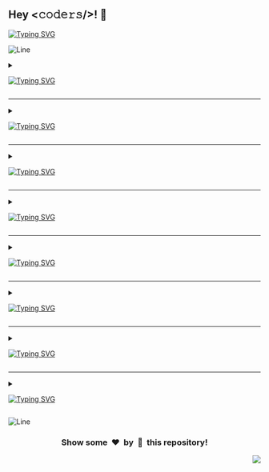 <h2>Hey <𝚌𝚘𝚍𝚎𝚛𝚜/>! 👋</h2>

[![Typing SVG](https://readme-typing-svg.herokuapp.com?font=Fira+Code&size=60&pause=1000&center=true&vCenter=true&multiline=true&width=1000&height=100&lines=AVAILABLE+PROJECTS)](https://git.io/typing-svg)

![Line](https://github.com/Avdhesh-Varshney/WebMasterLog/assets/114330097/4b78510f-a941-45f8-a9d5-80ed0705e847)

<!-- ######################################### Angular JS Projects ######################################### -->

<details>
<summary>

[![Typing SVG](https://readme-typing-svg.demolab.com?font=Comfortaa&size=60&pause=1500&color=dd0031&center=true&vCenter=true&width=2000&height=120&lines=ANGULAR+JS+PROJECTS)](https://git.io/typing-svg)
</summary>

<div align="center">

#### :zap: Row 1

| <img src="/src/app/(category)/angular/(projects)/contact-manager/screenshot.webp" width="300px" height="180px"> | <img src="/src/app/(category)/angular/(projects)/quick-notes/screenshot.webp" width="300px" height="180px"> | <img src="/src/app/(category)/angular/(projects)/recipe-sharing/screenshot.webp" width="300px" height="180px"> |
| :--: | :--: | :--: |
| [Contact Manager](./src/app/(category)/angular/(projects)/contact-manager) | [Quick Notes](./src/app/(category)/angular/(projects)/quick-notes) | [Recipe Sharing](./src/app/(category)/angular/(projects)/recipe-sharing) |

---

#### :zap: Row 2

| <img src="/src/app/(category)/angular/(projects)/task-manager/screenshot.webp" width="300px" height="180px"> | <img src="/src/app/(category)/angular/(projects)/train-website/screenshot.webp" width="300px" height="180px"> | <img src="/src/app/(category)/angular/(projects)/real-time-chat-application/app-preview.webp" width="300px" height="180px"> |
| :--: | :--: | :--: |
| [Task Manager](./src/app/(category)/angular/(projects)/task-manager) | [Train Website](./src/app/(category)/angular/(projects)/train-website) | [Real Time Chat App](./src/app/(category)/angular/(projects)/real-time-chat-application) |

</div>

</details>

---

<!-- ######################################### Frontend Projects ######################################### -->

<details>
<summary>

[![Typing SVG](https://readme-typing-svg.demolab.com?font=Comfortaa&size=60&pause=1500&color=61dafb&center=true&vCenter=true&width=2000&height=120&lines=FRONTEND+PROJECTS)](https://git.io/typing-svg)
</summary>

<div align="center">

#### :zap: Row 1

| <img src="/src/app/(category)/frontend/(projects)/amazon-clone/screenshot.webp" width="300px" height="180px"> | <img src="/src/app/(category)/frontend/(projects)/amazon-prime-clone/screenshot.webp" width="300px" height="180px"> | <img src="/src/app/(category)/frontend/(projects)/animated-tea-cup/screenshot.webp" width="300px" height="180px"> |
| :--: | :--: | :--: |
| [Amazon Clone](./src/app/(category)/frontend/(projects)/amazon-clone) | [Amazon Prime Clone](./src/app/(category)/frontend/(projects)/amazon-prime-clone) | [Animated Tea Cup](./src/app/(category)/frontend/(projects)/animated-tea-cup) |

---

#### :zap: Row 2

| <img src="/src/app/(category)/frontend/(projects)/apple-clone/screenshot.webp" width="300px" height="180px"> | <img src="/src/app/(category)/frontend/(projects)/biography-br-ambedkar/screenshot.webp" width="300px" height="180px"> | <img src="/src/app/(category)/frontend/(projects)/biography-mahatma-gandhi/screenshot.webp" width="300px" height="180px"> |
| :--: | :--: | :--: |
| [Apple Clone](./src/app/(category)/frontend/(projects)/apple-clone) | [Biography Br Ambedkar](./src/app/(category)/frontend/(projects)/biography-br-ambedkar) | [Biography Mahatma Gandhi](./src/app/(category)/frontend/(projects)/biography-mahatma-gandhi) |

---

#### :zap: Row 3

| <img src="/src/app/(category)/frontend/(projects)/blood-donation-form/screenshot.webp" width="300px" height="180px"> | <img src="/src/app/(category)/frontend/(projects)/book-website/screenshot.webp" width="300px" height="180px"> | <img src="/src/app/(category)/frontend/(projects)/facebook-login-page/screenshot.webp" width="300px" height="180px"> |
| :--: | :--: | :--: |
| [Blood Donation Form](./src/app/(category)/frontend/(projects)/blood-donation-form) | [Book Website](./src/app/(category)/frontend/(projects)/book-website) | [Facebook Login Page](./src/app/(category)/frontend/(projects)/facebook-login-page) |

---

#### :zap: Row 4

| <img src="/src/app/(category)/frontend/(projects)/feedback-form/screenshot.webp" width="300px" height="180px"> | <img src="/src/app/(category)/frontend/(projects)/flexflow/screenshot.webp" width="300px" height="180px"> | <img src="/src/app/(category)/frontend/(projects)/flipkart-clone/screenshot.webp" width="300px" height="180px"> |
| :--: | :--: | :--: |
| [Feedback Form](./src/app/(category)/frontend/(projects)/feedback-form) | [Flexflow](./src/app/(category)/frontend/(projects)/flexflow) | [Flipkart Clone](./src/app/(category)/frontend/(projects)/flipkart-clone) |

---

#### :zap: Row 5

| <img src="/src/app/(category)/frontend/(projects)/google-drive-clone/screenshot.webp" width="300px" height="180px"> | <img src="/src/app/(category)/frontend/(projects)/google-search-clone/screenshot.webp" width="300px" height="180px"> | <img src="/src/app/(category)/frontend/(projects)/hotstar-clone/screenshot.webp" width="300px" height="180px"> |
| :--: | :--: | :--: |
| [Google Drive Clone](./src/app/(category)/frontend/(projects)/google-drive-clone) | [Google Search Clone](./src/app/(category)/frontend/(projects)/google-search-clone) | [Hotstar Clone](./src/app/(category)/frontend/(projects)/hotstar-clone) |

---

#### :zap: Row 6

| <img src="/src/app/(category)/frontend/(projects)/iphone-14-pro-clone/screenshot.webp" width="300px" height="180px"> | <img src="/src/app/(category)/frontend/(projects)/linktree-clone/screenshot.webp" width="300px" height="180px"> | <img src="/src/app/(category)/frontend/(projects)/login-signup-form/screenshot.webp" width="300px" height="180px"> |
| :--: | :--: | :--: |
| [Iphone 14 Pro Clone](./src/app/(category)/frontend/(projects)/iphone-14-pro-clone) | [Linktree Clone](./src/app/(category)/frontend/(projects)/linktree-clone) | [Login Signup Form](./src/app/(category)/frontend/(projects)/login-signup-form) |

---

#### :zap: Row 7

| <img src="/src/app/(category)/frontend/(projects)/makemytrip-clone/screenshot.webp" width="300px" height="180px"> | <img src="/src/app/(category)/frontend/(projects)/microsoft-clone/screenshot.webp" width="300px" height="180px"> | <img src="/src/app/(category)/frontend/(projects)/netflix-clone/screenshot.webp" width="300px" height="180px"> |
| :--: | :--: | :--: |
| [Makemytrip Clone](./src/app/(category)/frontend/(projects)/makemytrip-clone) | [Microsoft Clone](./src/app/(category)/frontend/(projects)/microsoft-clone) | [Netflix Clone](./src/app/(category)/frontend/(projects)/netflix-clone) |

---

#### :zap: Row 8

| <img src="/src/app/(category)/frontend/(projects)/phonepe/screenshot.webp" width="300px" height="180px"> | <img src="/src/app/(category)/frontend/(projects)/pokemon-card/screenshot.webp" width="300px" height="180px"> | <img src="/src/app/(category)/frontend/(projects)/product-landing-page/screenshot.webp" width="300px" height="180px"> |
| :--: | :--: | :--: |
| [Phonepe](./src/app/(category)/frontend/(projects)/phonepe) | [Pokemon Card](./src/app/(category)/frontend/(projects)/pokemon-card) | [Product Landing Page](./src/app/(category)/frontend/(projects)/product-landing-page) |

---

#### :zap: Row 9

| <img src="/src/app/(category)/frontend/(projects)/reddit-clone/screenshot.webp" width="300px" height="180px"> | <img src="/src/app/(category)/frontend/(projects)/sidebar-menu/screenshot.webp" width="300px" height="180px"> | <img src="/src/app/(category)/frontend/(projects)/spacex-website-clone/screenshot.webp" width="300px" height="180px"> |
| :--: | :--: | :--: |
| [Reddit Clone](./src/app/(category)/frontend/(projects)/reddit-clone) | [Sidebar Menu](./src/app/(category)/frontend/(projects)/sidebar-menu) | [Spacex Website Clone](./src/app/(category)/frontend/(projects)/spacex-website-clone) |

---

#### :zap: Row 10

| <img src="/src/app/(category)/frontend/(projects)/spotify-clone/screenshot.webp" width="300px" height="180px"> | <img src="/src/app/(category)/frontend/(projects)/starbucks-landing-page/screenshot.webp" width="300px" height="180px"> | <img src="/src/app/(category)/frontend/(projects)/survey-form/screenshot.webp" width="300px" height="180px"> |
| :--: | :--: | :--: |
| [Spotify Clone](./src/app/(category)/frontend/(projects)/spotify-clone) | [Starbucks Landing Page](./src/app/(category)/frontend/(projects)/starbucks-landing-page) | [Survey Form](./src/app/(category)/frontend/(projects)/survey-form) |

</div>

</details>

---

<!-- ######################################### Javascript/ Vanilla JS Projects ######################################### -->

<details>
<summary>

[![Typing SVG](https://readme-typing-svg.demolab.com?font=Comfortaa&size=60&pause=1500&color=F7DF1E&center=true&vCenter=true&width=2000&height=120&lines=VANILLA+JS+PROJECTS)](https://git.io/typing-svg)
</summary>

<div align="center">

#### :zap: Row 1

| <img src="/src/app/(category)/javascript/(projects)/3d-solar-system/screenshot.webp" width="300px" height="180px"> | <img src="/src/app/(category)/javascript/(projects)/amazon-clone/screenshot.webp" width="300px" height="180px"> | <img src="/src/app/(category)/javascript/(projects)/anagram-checker/screenshot.webp" width="300px" height="180px"> |
| :--: | :--: | :--: |
| [3D Solar System](./src/app/(category)/javascript/(projects)/3d-solar-system) | [Amazon Clone](./src/app/(category)/javascript/(projects)/amazon-clone) | [Anagram Checker](./src/app/(category)/javascript/(projects)/anagram-checker) |

---

#### :zap: Row 2

| <img src="/src/app/(category)/javascript/(projects)/analog-clock/screenshot.webp" width="300px" height="180px"> | <img src="/src/app/(category)/javascript/(projects)/apna-college-clone/screenshot.webp" width="300px" height="180px"> | <img src="/src/app/(category)/javascript/(projects)/audio-analyzer/screenshot.webp" width="300px" height="180px"> |
| :--: | :--: | :--: |
| [Analog Clock](./src/app/(category)/javascript/(projects)/analog-clock) | [Apna College Clone](./src/app/(category)/javascript/(projects)/apna-college-clone) | [Audio Analyzer](./src/app/(category)/javascript/(projects)/audio-analyzer) |

---

#### :zap: Row 3

| <img src="/src/app/(category)/javascript/(projects)/battery-status-tracker/screenshot.webp" width="300px" height="180px"> | <img src="/src/app/(category)/javascript/(projects)/book-review-website/screenshot.webp" width="300px" height="180px"> | <img src="/src/app/(category)/javascript/(projects)/bulb-on-off/screenshot.webp" width="300px" height="180px"> |
| :--: | :--: | :--: |
| [Battery Status Tracker](./src/app/(category)/javascript/(projects)/battery-status-tracker) | [Book Review Website](./src/app/(category)/javascript/(projects)/book-review-website) | [Bulb On Off](./src/app/(category)/javascript/(projects)/bulb-on-off) |

---

#### :zap: Row 4

| <img src="/src/app/(category)/javascript/(projects)/calendar-app/screenshot.webp" width="300px" height="180px"> | <img src="/src/app/(category)/javascript/(projects)/captcha-generator/screenshot.webp" width="300px" height="180px"> | <img src="/src/app/(category)/javascript/(projects)/ceaser-cipher/screenshot.webp" width="300px" height="180px"> |
| :--: | :--: | :--: |
| [Calendar App](./src/app/(category)/javascript/(projects)/calendar-app) | [Captcha Generator](./src/app/(category)/javascript/(projects)/captcha-generator) | [Ceaser Cipher](./src/app/(category)/javascript/(projects)/ceaser-cipher) |

---

#### :zap: Row 5

| <img src="/src/app/(category)/javascript/(projects)/co-prime-number-checker/screenshot.webp" width="300px" height="180px"> | <img src="/src/app/(category)/javascript/(projects)/code-editor/screenshot.webp" width="300px" height="180px"> | <img src="/src/app/(category)/javascript/(projects)/cosmoxplore-apod/screenshot.webp" width="300px" height="180px"> |
| :--: | :--: | :--: |
| [Co Prime Number Checker](./src/app/(category)/javascript/(projects)/co-prime-number-checker) | [Code Editor](./src/app/(category)/javascript/(projects)/code-editor) | [Cosmoxplore Apod](./src/app/(category)/javascript/(projects)/cosmoxplore-apod) |

---

#### :zap: Row 6

| <img src="/src/app/(category)/javascript/(projects)/countdown-timer/screenshot.webp" width="300px" height="180px"> | <img src="/src/app/(category)/javascript/(projects)/countries-over-the-world/screenshot.webp" width="300px" height="180px"> | <img src="/src/app/(category)/javascript/(projects)/css-art-gallery/screenshot.webp" width="300px" height="180px"> |       
| :--: | :--: | :--: |
| [Countdown Timer](./src/app/(category)/javascript/(projects)/countdown-timer) | [Countries Over The World](./src/app/(category)/javascript/(projects)/countries-over-the-world) | [Css Art Gallery](./src/app/(category)/javascript/(projects)/css-art-gallery) |

---

#### :zap: Row 7

| <img src="/src/app/(category)/javascript/(projects)/custom-video-player/screenshot.webp" width="300px" height="180px"> | <img src="/src/app/(category)/javascript/(projects)/daily-journal-website/screenshot.webp" width="300px" height="180px"> | <img src="/src/app/(category)/javascript/(projects)/day-calculator/screenshot.webp" width="300px" height="180px"> |       
| :--: | :--: | :--: |
| [Custom Video Player](./src/app/(category)/javascript/(projects)/custom-video-player) | [Daily Journal Website](./src/app/(category)/javascript/(projects)/daily-journal-website) | [Day Calculator](./src/app/(category)/javascript/(projects)/day-calculator) |

---

#### :zap: Row 8

| <img src="/src/app/(category)/javascript/(projects)/days-between-two-dates/screenshot.webp" width="300px" height="180px"> | <img src="/src/app/(category)/javascript/(projects)/dictionary-app/screenshot.webp" width="300px" height="180px"> | <img src="/src/app/(category)/javascript/(projects)/dictonary-app/screenshot.webp" width="300px" height="180px"> |
| :--: | :--: | :--: |
| [Days Between Two Dates](./src/app/(category)/javascript/(projects)/days-between-two-dates) | [Dictionary App](./src/app/(category)/javascript/(projects)/dictionary-app) | [Dictonary App](./src/app/(category)/javascript/(projects)/dictonary-app) |

---

#### :zap: Row 9

| <img src="/src/app/(category)/javascript/(projects)/drag-and-drop/screenshot.webp" width="300px" height="180px"> | <img src="/src/app/(category)/javascript/(projects)/electronic-drum-kit/screenshot.webp" width="300px" height="180px"> | <img src="/src/app/(category)/javascript/(projects)/email-subscription-form-with-google-sheet/screenshot.webp" width="300px" height="180px"> |
| :--: | :--: | :--: |
| [Drag And Drop](./src/app/(category)/javascript/(projects)/drag-and-drop) | [Electronic Drum Kit](./src/app/(category)/javascript/(projects)/electronic-drum-kit) | [Email Subscription Form With Google Sheet](./src/app/(category)/javascript/(projects)/email-subscription-form-with-google-sheet) |

---

#### :zap: Row 10

| <img src="/src/app/(category)/javascript/(projects)/emoji-maker/screenshot.webp" width="300px" height="180px"> | <img src="/src/app/(category)/javascript/(projects)/expense-splitter-website/screenshot.webp" width="300px" height="180px"> | <img src="/src/app/(category)/javascript/(projects)/expense-tracker/screenshot.webp" width="300px" height="180px"> |
| :--: | :--: | :--: |
| [Emoji Maker](./src/app/(category)/javascript/(projects)/emoji-maker) | [Expense Splitter Website](./src/app/(category)/javascript/(projects)/expense-splitter-website) | [Expense Tracker](./src/app/(category)/javascript/(projects)/expense-tracker) |

---

#### :zap: Row 11

| <img src="/src/app/(category)/javascript/(projects)/fitness-website/screenshot.webp" width="300px" height="180px"> | <img src="/src/app/(category)/javascript/(projects)/food-recipe-finder/screenshot.webp" width="300px" height="180px"> | <img src="/src/app/(category)/javascript/(projects)/gallery/screenshot.webp" width="300px" height="180px"> |
| :--: | :--: | :--: |
| [Fitness Website](./src/app/(category)/javascript/(projects)/fitness-website) | [Food Recipe Finder](./src/app/(category)/javascript/(projects)/food-recipe-finder) | [Gallery](./src/app/(category)/javascript/(projects)/gallery) |

---

#### :zap: Row 12

| <img src="/src/app/(category)/javascript/(projects)/garden-planning-website/screenshot.webp" width="300px" height="180px"> | <img src="/src/app/(category)/javascript/(projects)/gasguys-homepage-clone/screenshot.webp" width="300px" height="180px"> | <img src="/src/app/(category)/javascript/(projects)/github-profile-viewer/screenshot.webp" width="300px" height="180px"> |
| :--: | :--: | :--: |
| [Garden Planning Website](./src/app/(category)/javascript/(projects)/garden-planning-website) | [Gasguys Homepage Clone](./src/app/(category)/javascript/(projects)/gasguys-homepage-clone) | [Github Profile Viewer](./src/app/(category)/javascript/(projects)/github-profile-viewer) |

---

#### :zap: Row 13

| <img src="/src/app/(category)/javascript/(projects)/gravity-drops/screenshot.webp" width="300px" height="180px"> | <img src="/src/app/(category)/javascript/(projects)/hackathon-tracker/screenshot.webp" width="300px" height="180px"> | <img src="/src/app/(category)/javascript/(projects)/hex-color-code-generator/screenshot.webp" width="300px" height="180px"> |       
| :--: | :--: | :--: |
| [Gravity Drops](./src/app/(category)/javascript/(projects)/gravity-drops) | [Hackathon Tracker](./src/app/(category)/javascript/(projects)/hackathon-tracker) | [Hex Color Code Generator](./src/app/(category)/javascript/(projects)/hex-color-code-generator) |

---

#### :zap: Row 14

| <img src="/src/app/(category)/javascript/(projects)/image-search-engine/screenshot.webp" width="300px" height="180px"> | <img src="/src/app/(category)/javascript/(projects)/interactive-drawing-website/screenshot.webp" width="300px" height="180px"> | <img src="/src/app/(category)/javascript/(projects)/interactive-periodic-table/screenshot.webp" width="300px" height="180px"> |
| :--: | :--: | :--: |
| [Image Search Engine](./src/app/(category)/javascript/(projects)/image-search-engine) | [Interactive Drawing Website](./src/app/(category)/javascript/(projects)/interactive-drawing-website) | [Interactive Periodic Table](./src/app/(category)/javascript/(projects)/interactive-periodic-table) |

---

#### :zap: Row 15

| <img src="/src/app/(category)/javascript/(projects)/interval-timer/screenshot.webp" width="300px" height="180px"> | <img src="/src/app/(category)/javascript/(projects)/isogram-checker/screenshot.webp" width="300px" height="180px"> | <img src="/src/app/(category)/javascript/(projects)/isomorphic-strings-checker/screenshot.webp" width="300px" height="180px"> |      
| :--: | :--: | :--: |
| [Interval Timer](./src/app/(category)/javascript/(projects)/interval-timer) | [Isogram Checker](./src/app/(category)/javascript/(projects)/isogram-checker) | [Isomorphic Strings Checker](./src/app/(category)/javascript/(projects)/isomorphic-strings-checker) |

---

#### :zap: Row 16

| <img src="/src/app/(category)/javascript/(projects)/joke-telling-website/screenshot.webp" width="300px" height="180px"> | <img src="/src/app/(category)/javascript/(projects)/kanban-board/screenshot.webp" width="300px" height="180px"> | <img src="/src/app/(category)/javascript/(projects)/language-learning-website/screenshot.webp" width="300px" height="180px"> |    
| :--: | :--: | :--: |
| [Joke Telling Website](./src/app/(category)/javascript/(projects)/joke-telling-website) | [Kanban Board](./src/app/(category)/javascript/(projects)/kanban-board) | [Language Learning Website](./src/app/(category)/javascript/(projects)/language-learning-website) |

---

#### :zap: Row 17

| <img src="/src/app/(category)/javascript/(projects)/language-translator/screenshot.webp" width="300px" height="180px"> | <img src="/src/app/(category)/javascript/(projects)/leap-year-checker/screenshot.webp" width="300px" height="180px"> | <img src="/src/app/(category)/javascript/(projects)/markdown-previewer/screenshot.webp" width="300px" height="180px"> |       
| :--: | :--: | :--: |
| [Language Translator](./src/app/(category)/javascript/(projects)/language-translator) | [Leap Year Checker](./src/app/(category)/javascript/(projects)/leap-year-checker) | [Markdown Previewer](./src/app/(category)/javascript/(projects)/markdown-previewer) |

---

#### :zap: Row 18

| <img src="/src/app/(category)/javascript/(projects)/martian-imagery/screenshot.webp" width="300px" height="180px"> | <img src="/src/app/(category)/javascript/(projects)/meme-creator/screenshot.webp" width="300px" height="180px"> | <img src="/src/app/(category)/javascript/(projects)/meme-generator/screenshot.webp" width="300px" height="180px"> |
| :--: | :--: | :--: |
| [Martian Imagery](./src/app/(category)/javascript/(projects)/martian-imagery) | [Meme Creator](./src/app/(category)/javascript/(projects)/meme-creator) | [Meme Generator](./src/app/(category)/javascript/(projects)/meme-generator) |

---

#### :zap: Row 19

| <img src="/src/app/(category)/javascript/(projects)/moon-phase-visibility/screenshot.webp" width="300px" height="180px"> | <img src="/src/app/(category)/javascript/(projects)/morse-code-convertor/screenshot.webp" width="300px" height="180px"> | <img src="/src/app/(category)/javascript/(projects)/movie-app/screenshot.webp" width="300px" height="180px"> |
| :--: | :--: | :--: |
| [Moon Phase Visibility](./src/app/(category)/javascript/(projects)/moon-phase-visibility) | [Morse Code Convertor](./src/app/(category)/javascript/(projects)/morse-code-convertor) | [Movie App](./src/app/(category)/javascript/(projects)/movie-app) |

---

#### :zap: Row 20

| <img src="/src/app/(category)/javascript/(projects)/movie-finder/screenshot.webp" width="300px" height="180px"> | <img src="/src/app/(category)/javascript/(projects)/n-queen-visualizer/screenshot.webp" width="300px" height="180px"> | <img src="/src/app/(category)/javascript/(projects)/number-to-words-convertor/screenshot.webp" width="300px" height="180px"> |      
| :--: | :--: | :--: |
| [Movie Finder](./src/app/(category)/javascript/(projects)/movie-finder) | [N Queen Visualizer](./src/app/(category)/javascript/(projects)/n-queen-visualizer) | [Number To Words Convertor](./src/app/(category)/javascript/(projects)/number-to-words-convertor) |

---

#### :zap: Row 21

| <img src="/src/app/(category)/javascript/(projects)/paint-app/screenshot.webp" width="300px" height="180px"> | <img src="/src/app/(category)/javascript/(projects)/palindrome-checker/screenshot.webp" width="300px" height="180px"> | <img src="/src/app/(category)/javascript/(projects)/pangram-checker/screenshot.webp" width="300px" height="180px"> |
| :--: | :--: | :--: |
| [Paint App](./src/app/(category)/javascript/(projects)/paint-app) | [Palindrome Checker](./src/app/(category)/javascript/(projects)/palindrome-checker) | [Pangram Checker](./src/app/(category)/javascript/(projects)/pangram-checker) |

---

#### :zap: Row 22

| <img src="/src/app/(category)/javascript/(projects)/password-generator/screenshot.webp" width="300px" height="180px"> | <img src="/src/app/(category)/javascript/(projects)/password-manager/screenshot.webp" width="300px" height="180px"> | <img src="/src/app/(category)/javascript/(projects)/password-strength-checker/screenshot.webp" width="300px" height="180px"> |  
| :--: | :--: | :--: |
| [Password Generator](./src/app/(category)/javascript/(projects)/password-generator) | [Password Manager](./src/app/(category)/javascript/(projects)/password-manager) | [Password Strength Checker](./src/app/(category)/javascript/(projects)/password-strength-checker) |

---

#### :zap: Row 23

| <img src="/src/app/(category)/javascript/(projects)/paytm-clone/screenshot.webp" width="300px" height="180px"> | <img src="/src/app/(category)/javascript/(projects)/perfect-number-checker/screenshot.webp" width="300px" height="180px"> | <img src="/src/app/(category)/javascript/(projects)/personal-portfolio/screenshot.webp" width="300px" height="180px"> |
| :--: | :--: | :--: |
| [Paytm Clone](./src/app/(category)/javascript/(projects)/paytm-clone) | [Perfect Number Checker](./src/app/(category)/javascript/(projects)/perfect-number-checker) | [Personal Portfolio](./src/app/(category)/javascript/(projects)/personal-portfolio) |

---

#### :zap: Row 24

| <img src="/src/app/(category)/javascript/(projects)/prime-number-checker/screenshot.webp" width="300px" height="180px"> | <img src="/src/app/(category)/javascript/(projects)/qr-code-generator/screenshot.webp" width="300px" height="180px"> | <img src="/src/app/(category)/javascript/(projects)/quote-generator/screenshot.webp" width="300px" height="180px"> |
| :--: | :--: | :--: |
| [Prime Number Checker](./src/app/(category)/javascript/(projects)/prime-number-checker) | [Qr Code Generator](./src/app/(category)/javascript/(projects)/qr-code-generator) | [Quote Generator](./src/app/(category)/javascript/(projects)/quote-generator) |

---

#### :zap: Row 25

| <img src="/src/app/(category)/javascript/(projects)/random-advice-generator/screenshot.webp" width="300px" height="180px"> | <img src="/src/app/(category)/javascript/(projects)/random-name-generator/screenshot.webp" width="300px" height="180px"> | <img src="/src/app/(category)/javascript/(projects)/random-picker/screenshot.webp" width="300px" height="180px"> |    
| :--: | :--: | :--: |
| [Random Advice Generator](./src/app/(category)/javascript/(projects)/random-advice-generator) | [Random Name Generator](./src/app/(category)/javascript/(projects)/random-name-generator) | [Random Picker](./src/app/(category)/javascript/(projects)/random-picker) |

---

#### :zap: Row 26

| <img src="/src/app/(category)/javascript/(projects)/recipe-finder/screenshot.webp" width="300px" height="180px"> | <img src="/src/app/(category)/javascript/(projects)/recipe-hunter/screenshot.webp" width="300px" height="180px"> | <img src="/src/app/(category)/javascript/(projects)/resume-builder/screenshot.webp" width="300px" height="180px"> |
| :--: | :--: | :--: |
| [Recipe Finder](./src/app/(category)/javascript/(projects)/recipe-finder) | [Recipe Hunter](./src/app/(category)/javascript/(projects)/recipe-hunter) | [Resume Builder](./src/app/(category)/javascript/(projects)/resume-builder) |

---

#### :zap: Row 27

| <img src="/src/app/(category)/javascript/(projects)/rgb-color-slider/screenshot.webp" width="300px" height="180px"> | <img src="/src/app/(category)/javascript/(projects)/search-from-here/screenshot.webp" width="300px" height="180px"> | <img src="/src/app/(category)/javascript/(projects)/social-media-analytics/screenshot.webp" width="300px" height="180px"> |       
| :--: | :--: | :--: |
| [Rgb Color Slider](./src/app/(category)/javascript/(projects)/rgb-color-slider) | [Search From Here](./src/app/(category)/javascript/(projects)/search-from-here) | [Social Media Analytics](./src/app/(category)/javascript/(projects)/social-media-analytics) |

---

#### :zap: Row 28

| <img src="/src/app/(category)/javascript/(projects)/sort-visualizer/screenshot.webp" width="300px" height="180px"> | <img src="/src/app/(category)/javascript/(projects)/star-rating-component/screenshot.webp" width="300px" height="180px"> | <img src="/src/app/(category)/javascript/(projects)/stop-watch/screenshot.webp" width="300px" height="180px"> |
| :--: | :--: | :--: |
| [Sort Visualizer](./src/app/(category)/javascript/(projects)/sort-visualizer) | [Star Rating Component](./src/app/(category)/javascript/(projects)/star-rating-component) | [Stop Watch](./src/app/(category)/javascript/(projects)/stop-watch) |

---

#### :zap: Row 29

| <img src="/src/app/(category)/javascript/(projects)/stopwatch/screenshot.webp" width="300px" height="180px"> | <img src="/src/app/(category)/javascript/(projects)/subsequence-checker/screenshot.webp" width="300px" height="180px"> | <img src="/src/app/(category)/javascript/(projects)/substring-checker/screenshot.webp" width="300px" height="180px"> |
| :--: | :--: | :--: |
| [Stopwatch](./src/app/(category)/javascript/(projects)/stopwatch) | [Subsequence Checker](./src/app/(category)/javascript/(projects)/subsequence-checker) | [Substring Checker](./src/app/(category)/javascript/(projects)/substring-checker) |

---

#### :zap: Row 30

| <img src="/src/app/(category)/javascript/(projects)/sudoku-game/screenshot.webp" width="300px" height="180px"> | <img src="/src/app/(category)/javascript/(projects)/sudoku-solver/screenshot.webp" width="300px" height="180px"> | <img src="/src/app/(category)/javascript/(projects)/synonym-searcher/screenshot.webp" width="300px" height="180px"> |
| :--: | :--: | :--: |
| [Sudoku Game](./src/app/(category)/javascript/(projects)/sudoku-game) | [Sudoku Solver](./src/app/(category)/javascript/(projects)/sudoku-solver) | [Synonym Searcher](./src/app/(category)/javascript/(projects)/synonym-searcher) |

---

#### :zap: Row 31

| <img src="/src/app/(category)/javascript/(projects)/task-reminder/screenshot.webp" width="300px" height="180px"> | <img src="/src/app/(category)/javascript/(projects)/tesla-website-clone/screenshot.webp" width="300px" height="180px"> | <img src="/src/app/(category)/javascript/(projects)/text-summarizer/screenshot.webp" width="300px" height="180px"> |
| :--: | :--: | :--: |
| [Task Reminder](./src/app/(category)/javascript/(projects)/task-reminder) | [Tesla Website Clone](./src/app/(category)/javascript/(projects)/tesla-website-clone) | [Text Summarizer](./src/app/(category)/javascript/(projects)/text-summarizer) |

---

#### :zap: Row 32

| <img src="/src/app/(category)/javascript/(projects)/text-to-image-generator/screenshot.webp" width="300px" height="180px"> | <img src="/src/app/(category)/javascript/(projects)/text-to-voice/screenshot.webp" width="300px" height="180px"> | <img src="/src/app/(category)/javascript/(projects)/text-translator/screenshot.webp" width="300px" height="180px"> |
| :--: | :--: | :--: |
| [Text To Image Generator](./src/app/(category)/javascript/(projects)/text-to-image-generator) | [Text To Voice](./src/app/(category)/javascript/(projects)/text-to-voice) | [Text Translator](./src/app/(category)/javascript/(projects)/text-translator) |

---

#### :zap: Row 33

| <img src="/src/app/(category)/javascript/(projects)/theme-cake-order-form/screenshot.webp" width="300px" height="180px"> | <img src="/src/app/(category)/javascript/(projects)/time-capsule-center/screenshot.webp" width="300px" height="180px"> | <img src="/src/app/(category)/javascript/(projects)/time-watcher/screenshot.webp" width="300px" height="180px"> |
| :--: | :--: | :--: |
| [Theme Cake Order Form](./src/app/(category)/javascript/(projects)/theme-cake-order-form) | [Time Capsule Center](./src/app/(category)/javascript/(projects)/time-capsule-center) | [Time Watcher](./src/app/(category)/javascript/(projects)/time-watcher) |

---

#### :zap: Row 34

| <img src="/src/app/(category)/javascript/(projects)/to-do-list/screenshot.webp" width="300px" height="180px"> | <img src="/src/app/(category)/javascript/(projects)/travel-app/screenshot.webp" width="300px" height="180px"> | <img src="/src/app/(category)/javascript/(projects)/travel-journal/screenshot.webp" width="300px" height="180px"> |
| :--: | :--: | :--: |
| [To Do List](./src/app/(category)/javascript/(projects)/to-do-list) | [Travel App](./src/app/(category)/javascript/(projects)/travel-app) | [Travel Journal](./src/app/(category)/javascript/(projects)/travel-journal) |

---

#### :zap: Row 35

| <img src="/src/app/(category)/javascript/(projects)/typing-test/screenshot.webp" width="300px" height="180px"> | <img src="/src/app/(category)/javascript/(projects)/valid-parenthesis-checker/screenshot.webp" width="300px" height="180px"> | <img src="/src/app/(category)/javascript/(projects)/virtual-piano/screenshot.webp" width="300px" height="180px"> |
| :--: | :--: | :--: |
| [Typing Test](./src/app/(category)/javascript/(projects)/typing-test) | [Valid Parenthesis Checker](./src/app/(category)/javascript/(projects)/valid-parenthesis-checker) | [Virtual Piano](./src/app/(category)/javascript/(projects)/virtual-piano) |

---

#### :zap: Row 36

| <img src="/src/app/(category)/javascript/(projects)/vocabulary-builder/screenshot.webp" width="300px" height="180px"> | <img src="/src/app/(category)/javascript/(projects)/vowel-counter/screenshot.webp" width="300px" height="180px"> | <img src="/src/app/(category)/javascript/(projects)/weather-app/screenshot.webp" width="300px" height="180px"> |
| :--: | :--: | :--: |
| [Vocabulary Builder](./src/app/(category)/javascript/(projects)/vocabulary-builder) | [Vowel Counter](./src/app/(category)/javascript/(projects)/vowel-counter) | [Weather App](./src/app/(category)/javascript/(projects)/weather-app) |

---

#### :zap: Row 37

| <img src="/src/app/(category)/javascript/(projects)/wheel-selector/screenshot.webp" width="300px" height="180px"> | <img src="/src/app/(category)/javascript/(projects)/wikipedia-clone/screenshot.webp" width="300px" height="180px"> | <img src="/src/app/(category)/javascript/(projects)/word-counter/screenshot.webp" width="300px" height="180px"> |
| :--: | :--: | :--: |
| [Wheel Selector](./src/app/(category)/javascript/(projects)/wheel-selector) | [Wikipedia Clone](./src/app/(category)/javascript/(projects)/wikipedia-clone) | [Word Counter](./src/app/(category)/javascript/(projects)/word-counter) |

---

#### :zap: Row 38

| <img src="/src/app/(category)/javascript/(projects)/world-clock/screenshot.webp" width="300px" height="180px"> | <img src="/src/app/(category)/javascript/(projects)/world-population/screenshot.webp" width="300px" height="180px"> | <img src="/src/app/(category)/javascript/(projects)/youtube-clone/screenshot.webp" width="300px" height="180px"> |
| :--: | :--: | :--: |
| [World Clock](./src/app/(category)/javascript/(projects)/world-clock) | [World Population](./src/app/(category)/javascript/(projects)/world-population) | [Youtube Clone](./src/app/(category)/javascript/(projects)/youtube-clone) |

---

#### :zap: Row 39

| <img src="/src/app/(category)/javascript/(projects)/zomato-clone/screenshot.webp" width="300px" height="180px"> |  |  |
| :--: | :--: | :--: |
| [Zomato Clone](./src/app/(category)/javascript/(projects)/zomato-clone) |  |  |

</div>

</details>

---

<!-- ######################################### Next JS Projects ######################################### -->

<details>
<summary>

[![Typing SVG](https://readme-typing-svg.demolab.com?font=Comfortaa&size=60&pause=1500&color=000000&center=true&vCenter=true&width=2000&height=120&lines=NEXT+JS+PROJECTS)](https://git.io/typing-svg)
</summary>

<div align="center">

#### :zap: Row 1

| <img src="/src/app/(category)/next/(projects)/attendance-tracking-app/screenshot.webp" width="300px" height="180px"> | <img src="/src/app/(category)/next/(projects)/breaking-news-app/screenshot.webp" width="300px" height="180px"> | <img src="/src/app/(category)/next/(projects)/gen-ai-quiz-application/screenshot.webp" width="300px" height="180px"> |
| :--: | :--: | :--: |
| [Attendance Tracking App](./src/app/(category)/next/(projects)/attendance-tracking-app) | [Breaking News App](./src/app/(category)/next/(projects)/breaking-news-app) | [Gen Ai Quiz Application](./src/app/(category)/next/(projects)/gen-ai-quiz-application) |

---

#### :zap: Row 2

| <img src="/src/app/(category)/next/(projects)/quiz-app/screenshot.webp" width="300px" height="180px"> | <img src="/src/app/(category)/next/(projects)/url-shortener/screenshot.webp" width="300px" height="180px"> | <img src="/src/app/(category)/next/(projects)/video-call-app/screenshot.webp" width="300px" height="180px"> |
| :--: | :--: | :--: |
| [Quiz App](./src/app/(category)/next/(projects)/quiz-app) | [Url Shortener](./src/app/(category)/next/(projects)/url-shortener) | [Video Call App](./src/app/(category)/next/(projects)/video-call-app) |

---

#### :zap: Row 3

| <img src="/src/app/(category)/next/(projects)/voice-call-app/screenshot.webp" width="300px" height="180px"> | <img src="/src/app/(category)/next/(projects)/weather-website/screenshot.webp" width="300px" height="180px"> |
| :--: | :--: |
| [Voice Call App](./src/app/(category)/next/(projects)/voice-call-app) | [Weather Website](./src/app/(category)/next/(projects)/weather-website) |

</div>

</details>

---

<!-- ######################################### Node JS Projects ######################################### -->

<details>
<summary>

[![Typing SVG](https://readme-typing-svg.demolab.com?font=Comfortaa&size=60&pause=1500&color=339933&center=true&vCenter=true&width=2000&height=120&lines=NODE+JS+PROJECTS)](https://git.io/typing-svg)
</summary>

<div align="center">

#### :zap: Row 1

| <img src="/src/app/(category)/node/(projects)/blog-platform/screenshot.webp" width="300px" height="180px"> | <img src="/src/app/(category)/node/(projects)/cooking-blog/screenshot.webp" width="300px" height="180px"> | <img src="/src/app/(category)/node/(projects)/crud-operations/screenshot.webp" width="300px" height="180px"> |
| :--: | :--: | :--: |
| [Blog Platform](./src/app/(category)/node/(projects)/blog-platform) | [Cooking Blog](./src/app/(category)/node/(projects)/cooking-blog) | [Crud Operations](./src/app/(category)/node/(projects)/crud-operations) |

---

#### :zap: Row 2

| <img src="/src/app/(category)/node/(projects)/docx-to-pdf-converter/screenshot.webp" width="300px" height="180px"> | <img src="/src/app/(category)/node/(projects)/e-commerce/screenshot.webp" width="300px" height="180px"> | <img src="/src/app/(category)/node/(projects)/file-upload-and-download-system/screenshot.webp" width="300px" height="180px"> |
| :--: | :--: | :--: |
| [Docx To Pdf Converter](./src/app/(category)/node/(projects)/docx-to-pdf-converter) | [E Commerce](./src/app/(category)/node/(projects)/e-commerce) | [File Upload And Download System](./src/app/(category)/node/(projects)/file-upload-and-download-system) |

---

#### :zap: Row 3

| <img src="/src/app/(category)/node/(projects)/gmail-nodemailer/screenshot.webp" width="300px" height="180px"> | <img src="/src/app/(category)/node/(projects)/headline-hub/screenshot.webp" width="300px" height="180px"> | <img src="/src/app/(category)/node/(projects)/infinite-scrolling/screenshot.webp" width="300px" height="180px"> |
| :--: | :--: | :--: |
| [Gmail Nodemailer](./src/app/(category)/node/(projects)/gmail-nodemailer) | [Headline Hub](./src/app/(category)/node/(projects)/headline-hub) | [Infinite Scrolling](./src/app/(category)/node/(projects)/infinite-scrolling) |

---

#### :zap: Row 4

| <img src="/src/app/(category)/node/(projects)/jwt-authenticator-with-roles/screenshot.webp" width="300px" height="180px"> | <img src="/src/app/(category)/node/(projects)/url-scraper/screenshot.webp" width="300px" height="180px"> | <img src="/src/app/(category)/node/(projects)/url-shortener/screenshot.webp" width="300px" height="180px"> |
| :--: | :--: | :--: |
| [Jwt Authenticator With Roles](./src/app/(category)/node/(projects)/jwt-authenticator-with-roles) | [Url Scraper](./src/app/(category)/node/(projects)/url-scraper) | [Url Shortener](./src/app/(category)/node/(projects)/url-shortener) |

---

#### :zap: Row 5

| <img src="/src/app/(category)/node/(projects)/user-registration-system/screenshot.webp" width="300px" height="180px"> | <img src="/src/app/(category)/node/(projects)/youtube-video-downloader/screenshot.webp" width="300px" height="180px"> |  |
| :--: | :--: | :--: |
| [User Registration System](./src/app/(category)/node/(projects)/user-registration-system) | [Youtube Video Downloader](./src/app/(category)/node/(projects)/youtube-video-downloader) |  |

</div>

</details>

---

<!-- ######################################### React JS Projects ######################################### -->

<details>
<summary>

[![Typing SVG](https://readme-typing-svg.demolab.com?font=Comfortaa&size=60&pause=1500&color=61DAFB&center=true&vCenter=true&width=2000&height=120&lines=REACT+JS+PROJECTS)](https://git.io/typing-svg)
</summary>

<div align="center">

#### :zap: Row 1

| <img src="/src/app/(category)/react/(projects)/cakes-n-cookies/screenshot.webp" width="300px" height="180px"> | <img src="/src/app/(category)/react/(projects)/chat-application/screenshot.webp" width="300px" height="180px"> | <img src="/src/app/(category)/react/(projects)/chat-bot/screenshot.webp" width="300px" height="180px"> |
| :--: | :--: | :--: |
| [Cakes N Cookies](./src/app/(category)/react/(projects)/cakes-n-cookies) | [Chat Application](./src/app/(category)/react/(projects)/chat-application) | [Chat Bot](./src/app/(category)/react/(projects)/chat-bot) |

---

#### :zap: Row 2

| <img src="/src/app/(category)/react/(projects)/code-editor/screenshot.webp" width="300px" height="180px"> | <img src="/src/app/(category)/react/(projects)/cryptocurrency-finder/screenshot.webp" width="300px" height="180px"> | <img src="/src/app/(category)/react/(projects)/currency-converter/screenshot.webp" width="300px" height="180px"> |
| :--: | :--: | :--: |
| [Code Editor](./src/app/(category)/react/(projects)/code-editor) | [Cryptocurrency Finder](./src/app/(category)/react/(projects)/cryptocurrency-finder) | [Currency Converter](./src/app/(category)/react/(projects)/currency-converter) |

---

#### :zap: Row 3

| <img src="/src/app/(category)/react/(projects)/food-recipe-app/screenshot.webp" width="300px" height="180px"> | <img src="/src/app/(category)/react/(projects)/form-validation/screenshot.webp" width="300px" height="180px"> | <img src="/src/app/(category)/react/(projects)/github-profile-viewer/screenshot.webp" width="300px" height="180px"> |
| :--: | :--: | :--: |
| [Food Recipe App](./src/app/(category)/react/(projects)/food-recipe-app) | [Form Validation](./src/app/(category)/react/(projects)/form-validation) | [Github Profile Viewer](./src/app/(category)/react/(projects)/github-profile-viewer) |

---

#### :zap: Row 4

| <img src="/src/app/(category)/react/(projects)/image-carousel/screenshot.webp" width="300px" height="180px"> | <img src="/src/app/(category)/react/(projects)/interview-report/screenshot.webp" width="300px" height="180px"> | <img src="/src/app/(category)/react/(projects)/ip-address-tracker/screenshot.webp" width="300px" height="180px"> |
| :--: | :--: | :--: |
| [Image Carousel](./src/app/(category)/react/(projects)/image-carousel) | [Interview Report](./src/app/(category)/react/(projects)/interview-report) | [Ip Address Tracker](./src/app/(category)/react/(projects)/ip-address-tracker) |

---

#### :zap: Row 5

| <img src="/src/app/(category)/react/(projects)/job-portal/screenshot.webp" width="300px" height="180px"> | <img src="/src/app/(category)/react/(projects)/motivation-for-the-day/screenshot.webp" width="300px" height="180px"> | <img src="/src/app/(category)/react/(projects)/movie-land/screenshot.webp" width="300px" height="180px"> |
| :--: | :--: | :--: |
| [Job Portal](./src/app/(category)/react/(projects)/job-portal) | [Motivation For The Day](./src/app/(category)/react/(projects)/motivation-for-the-day) | [Movie Land](./src/app/(category)/react/(projects)/movie-land) |

---

#### :zap: Row 6

| <img src="/src/app/(category)/react/(projects)/myntra-clone/screenshot.webp" width="300px" height="180px"> | <img src="/src/app/(category)/react/(projects)/netflix-clone/screenshot.webp" width="300px" height="180px"> | <img src="/src/app/(category)/react/(projects)/notes-app/screenshot.webp" width="300px" height="180px"> |
| :--: | :--: | :--: |
| [Myntra Clone](./src/app/(category)/react/(projects)/myntra-clone) | [Netflix Clone](./src/app/(category)/react/(projects)/netflix-clone) | [Notes App](./src/app/(category)/react/(projects)/notes-app) |

---

#### :zap: Row 7

| <img src="/src/app/(category)/react/(projects)/password-generator/screenshot.webp" width="300px" height="180px"> | <img src="/src/app/(category)/react/(projects)/qr-code-generator/screenshot.webp" width="300px" height="180px"> | <img src="/src/app/(category)/react/(projects)/quiz-app/screenshot.webp" width="300px" height="180px"> |
| :--: | :--: | :--: |
| [Password Generator](./src/app/(category)/react/(projects)/password-generator) | [Qr Code Generator](./src/app/(category)/react/(projects)/qr-code-generator) | [Quiz App](./src/app/(category)/react/(projects)/quiz-app) |

---

#### :zap: Row 8

| <img src="/src/app/(category)/react/(projects)/random-bible-verse/screenshot.webp" width="300px" height="180px"> | <img src="/src/app/(category)/react/(projects)/shopping-cart/screenshot.webp" width="300px" height="180px"> | <img src="/src/app/(category)/react/(projects)/solar-system-model/screenshot.webp" width="300px" height="180px"> |
| :--: | :--: | :--: |
| [Random Bible Verse](./src/app/(category)/react/(projects)/random-bible-verse) | [Shopping Cart](./src/app/(category)/react/(projects)/shopping-cart) | [Solar System Model](./src/app/(category)/react/(projects)/solar-system-model) |

---

#### :zap: Row 9

| <img src="/src/app/(category)/react/(projects)/sudoku-solver/screenshot.webp" width="300px" height="180px"> | <img src="/src/app/(category)/react/(projects)/swiggy-clone/screenshot.webp" width="300px" height="180px"> | <img src="/src/app/(category)/react/(projects)/tesla-clone/screenshot.webp" width="300px" height="180px"> |
| :--: | :--: | :--: |
| [Sudoku Solver](./src/app/(category)/react/(projects)/sudoku-solver) | [Swiggy Clone](./src/app/(category)/react/(projects)/swiggy-clone) | [Tesla Clone](./src/app/(category)/react/(projects)/tesla-clone) |

---

#### :zap: Row 10

| <img src="/src/app/(category)/react/(projects)/text-editor/screenshot.webp" width="300px" height="180px"> | <img src="/src/app/(category)/react/(projects)/to-do-list/screenshot.webp" width="300px" height="180px"> | <img src="/src/app/(category)/react/(projects)/travel-website/screenshot.webp" width="300px" height="180px"> |
| :--: | :--: | :--: |
| [Text Editor](./src/app/(category)/react/(projects)/text-editor) | [To Do List](./src/app/(category)/react/(projects)/to-do-list) | [Travel Website](./src/app/(category)/react/(projects)/travel-website) |

---

#### :zap: Row 11

| <img src="/src/app/(category)/react/(projects)/tspot-travel-app/screenshot.webp" width="300px" height="180px"> | <img src="/src/app/(category)/react/(projects)/tutoring-website/screenshot.webp" width="300px" height="180px"> | <img src="/src/app/(category)/react/(projects)/typing-speed-tracker/screenshot.webp" width="300px" height="180px"> |
| :--: | :--: | :--: |
| [Tspot Travel App](./src/app/(category)/react/(projects)/tspot-travel-app) | [Tutoring Website](./src/app/(category)/react/(projects)/tutoring-website) | [Typing Speed Tracker](./src/app/(category)/react/(projects)/typing-speed-tracker) |

---

#### :zap: Row 12

| <img src="/src/app/(category)/react/(projects)/video-hub/screenshot.webp" width="300px" height="180px"> | <img src="/src/app/(category)/react/(projects)/weather-app/screenshot.webp" width="300px" height="180px"> | <img src="/src/app/(category)/react/(projects)/youtube-clone/screenshot.webp" width="300px" height="180px"> |
| :--: | :--: | :--: |
| [Video Hub](./src/app/(category)/react/(projects)/video-hub) | [Weather App](./src/app/(category)/react/(projects)/weather-app) | [Youtube Clone](./src/app/(category)/react/(projects)/youtube-clone) |

</div>

</details>

---

<!-- ######################################### Typescript Projects ######################################### -->

<details>
<summary>

[![Typing SVG](https://readme-typing-svg.demolab.com?font=Comfortaa&size=60&pause=1500&color=3178C6&center=true&vCenter=true&width=2000&height=120&lines=TYPESCRIPT+PROJECTS)](https://git.io/typing-svg)
</summary>

<div align="center">

#### :zap: Row 1

| <img src="/src/app/(category)/typescript/(projects)/quiz-app/screenshot.webp" width="300px" height="180px"> | <img src="/src/app/(category)/typescript/(projects)/to-do-list-app/screenshot.webp" width="300px" height="180px"> |  |
| :--: | :--: | :--: |
| [Quiz App](./src/app/(category)/typescript/(projects)/quiz-app) | [To Do List App](./src/app/(category)/typescript/(projects)/to-do-list-app) |  |

</div>

</details>

---

<!-- ######################################### Vue JS Projects ######################################### -->

<details>
<summary>

[![Typing SVG](https://readme-typing-svg.demolab.com?font=Comfortaa&size=60&pause=1500&color=4FC08D&center=true&vCenter=true&width=2000&height=120&lines=VUE+JS+PROJECTS)](https://git.io/typing-svg)
</summary>

<div align="center">

#### :zap: Row 1

| <img src="/src/app/(category)/vue/(projects)/expense-tracker/screenshot.webp" width="300px" height="180px"> | <img src="/src/app/(category)/vue/(projects)/google-keep/screenshot.webp" width="300px" height="180px"> | <img src="/src/app/(category)/vue/(projects)/markdown-previewer/screenshot.webp" width="300px" height="180px"> |
| :--: | :--: | :--: |
| [Expense Tracker](./src/app/(category)/vue/(projects)/expense-tracker) | [Google Keep](./src/app/(category)/vue/(projects)/google-keep) | [Markdown Previewer](./src/app/(category)/vue/(projects)/markdown-previewer) |

---

#### :zap: Row 2

| <img src="/src/app/(category)/vue/(projects)/quote-generator/screenshot.webp" width="300px" height="180px"> |  |  |
| :--: | :--: | :--: |
| [Quote Generator](./src/app/(category)/vue/(projects)/quote-generator) |  |  |

</div>

</details>

![Line](https://github.com/Avdhesh-Varshney/WebMasterLog/assets/114330097/4b78510f-a941-45f8-a9d5-80ed0705e847)

<div align="center">
    <h3>Show some &nbsp;❤️&nbsp; by &nbsp;🌟&nbsp; this repository!</h3>
</div>

<a href="#top"><img src="https://img.shields.io/badge/⬆-Back%20to%20Top-red?style=for-the-badge" align="right"/></a>
